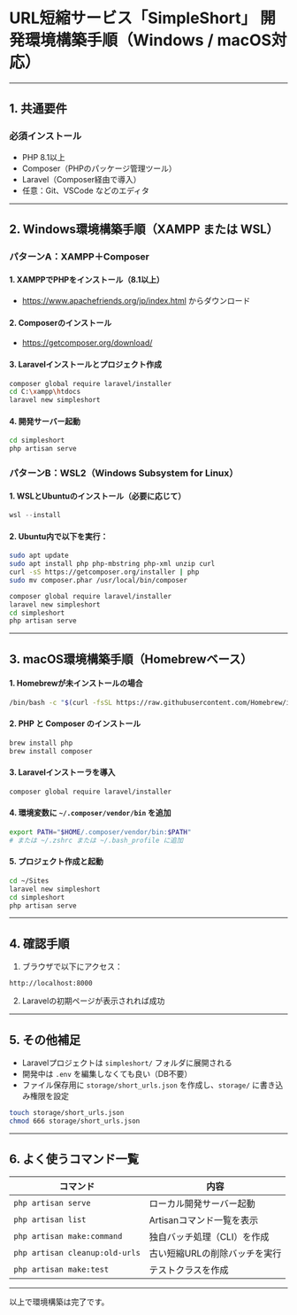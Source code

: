 # URL短縮サービス「SimpleShort」 開発環境構築手順（Windows / macOS対応）

---

## 1. 共通要件

### 必須インストール

- PHP 8.1以上
- Composer（PHPのパッケージ管理ツール）
- Laravel（Composer経由で導入）
- 任意：Git、VSCode などのエディタ

---

## 2. Windows環境構築手順（XAMPP または WSL）

### パターンA：XAMPP＋Composer

#### 1. XAMPPでPHPをインストール（8.1以上）
- https://www.apachefriends.org/jp/index.html からダウンロード

#### 2. Composerのインストール
- https://getcomposer.org/download/

#### 3. Laravelインストールとプロジェクト作成

```bash
composer global require laravel/installer
cd C:\xampp\htdocs
laravel new simpleshort
```

#### 4. 開発サーバー起動

```bash
cd simpleshort
php artisan serve
```

### パターンB：WSL2（Windows Subsystem for Linux）

#### 1. WSLとUbuntuのインストール（必要に応じて）

```powershell
wsl --install
```

#### 2. Ubuntu内で以下を実行：

```bash
sudo apt update
sudo apt install php php-mbstring php-xml unzip curl
curl -sS https://getcomposer.org/installer | php
sudo mv composer.phar /usr/local/bin/composer

composer global require laravel/installer
laravel new simpleshort
cd simpleshort
php artisan serve
```

---

## 3. macOS環境構築手順（Homebrewベース）

#### 1. Homebrewが未インストールの場合

```bash
/bin/bash -c "$(curl -fsSL https://raw.githubusercontent.com/Homebrew/install/HEAD/install.sh)"
```

#### 2. PHP と Composer のインストール

```bash
brew install php
brew install composer
```

#### 3. Laravelインストーラを導入

```bash
composer global require laravel/installer
```

#### 4. 環境変数に `~/.composer/vendor/bin` を追加

```bash
export PATH="$HOME/.composer/vendor/bin:$PATH"
# または ~/.zshrc または ~/.bash_profile に追加
```

#### 5. プロジェクト作成と起動

```bash
cd ~/Sites
laravel new simpleshort
cd simpleshort
php artisan serve
```

---

## 4. 確認手順

1. ブラウザで以下にアクセス：
```
http://localhost:8000
```

2. Laravelの初期ページが表示されれば成功

---

## 5. その他補足

- Laravelプロジェクトは `simpleshort/` フォルダに展開される
- 開発中は `.env` を編集しなくても良い（DB不要）
- ファイル保存用に `storage/short_urls.json` を作成し、`storage/` に書き込み権限を設定

```bash
touch storage/short_urls.json
chmod 666 storage/short_urls.json
```

---

## 6. よく使うコマンド一覧

| コマンド                          | 内容                             |
|-----------------------------------|----------------------------------|
| `php artisan serve`              | ローカル開発サーバー起動         |
| `php artisan list`               | Artisanコマンド一覧を表示        |
| `php artisan make:command`       | 独自バッチ処理（CLI）を作成      |
| `php artisan cleanup:old-urls`   | 古い短縮URLの削除バッチを実行    |
| `php artisan make:test`          | テストクラスを作成                |

---

以上で環境構築は完了です。

